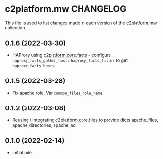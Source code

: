 # c2platform.mw CHANGELOG

This file is used to list changes made in each version of the [c2platform.mw](https://github.com/c2platform/ansible-collection-mw) collection.

## 0.1.6 (2022-03-30)

* HAProxy using [c2platform.core.facts](https://github.com/c2platform/ansible-collection-core/tree/master/roles/facts) - configure `haproxy_facts_gather_hosts` `haproxy_facts_filter` to get `haproxy_facts_hosts`.

## 0.1.5 (2022-03-28)

* Fix apache role. Var `common_files_role_name`.

## 0.1.2 (2022-03-08)

* Reusing / integrating [c2platform.core.files](https://github.com/c2platform/ansible-collection-core/blob/master/roles/files) to provide dicts apache_files, apache_directories, apache_acl

## 0.1.0 (2022-02-14)

* initial role
